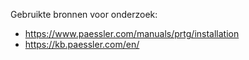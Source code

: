 Gebruikte bronnen voor onderzoek:
- https://www.paessler.com/manuals/prtg/installation
- https://kb.paessler.com/en/